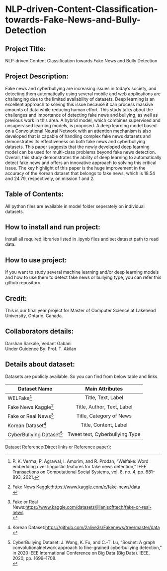 # NLP-driven-Content-Classification-towards-Fake-News-and-Bully-Detection
## Project Title:<br> 
NLP-driven Content Classification towards Fake News and Bully Detection

## Project Description:<br> 
Fake news and cyberbullying are increasing issues in today’s society, and detecting them automatically using several mobile and web applications are challenging due to the limited availability of datasets. Deep learning is an excellent approach to solving this issue because it can process massive amounts of data while reducing human effort. This study talks about the challenges and importance of detecting fake news and bullying, as well as previous work in this area. A hybrid model, which combines supervised and unsupervised learning models, is proposed. A deep learning model based on a Convolutional Neural Network with an attention mechanism is also developed that is capable of handling complex fake news datasets and demonstrates its effectiveness on both fake news and cyberbullying datasets. This paper suggests that the newly developed deep learning model can be used for multi-class problems beyond fake news detection. Overall, this study demonstrates the ability of deep learning to automatically detect fake news and offers an innovative approach to solving this critical issue. The key highlight of this paper is the huge improvement in the accuracy of the Korean dataset that belongs to fake news, which is 18.54 and 24.79, respectively, on mission 1 and 2.

## Table of Contents:<br>
All python files are available in model folder seperately on individual datasets. 

## How to install and run project:<br>
Install all required libraries listed in .ipynb files and set dataset path to read data.

## How to use project:<br>
If you want to study several machine learning and/or deep learning models and how to use them to detect fake news or bullying type, you can refer this github repository.

## Credit:<br>
This is our final year project for Master of Computer Science at Lakehead University, Ontario, Canada. <br>

## Collaborators details:<br>
Darshan Sarkale, Vedant Gabani <br>
Under Guidence By: Prof. T. Akilan <br>

## Details about dataset:<br>
Datasets are  publicly available. So you can find from below table and links.


| Dataset Name        | Main Attributes       | 
| ------------- |:-------------:| 
| WELFake[^1]     | Title, Text, Label | 
| Fake News Kaggle[^2]     | Title, Author, Text, Label      
| Fake or Real News[^3] | Title, Category of News	      |    
| Korean Dataset[^4]	     | Title, Content, Label      |   
| CyberBullying Dataset[^5] | Tweet text, Cyberbullying Type	      |    




Dataset Reference(Direct links or Reference paper): <br>

[^1]:  P. K. Verma, P. Agrawal, I. Amorim, and R. Prodan, “Welfake: Word
embedding over linguistic features for fake news detection,” IEEE
Transactions on Computational Social Systems, vol. 8, no. 4, pp. 881–
893, 2021.
[^2]: Fake News Kaggle:https://www.kaggle.com/c/fake-news/data <br>
[^3]: Fake or Real News:https://www.kaggle.com/datasets/jillanisofttech/fake-or-real-news <br>
[^4]: Korean Dataset:https://github.com/2alive3s/Fakenews/tree/master/data <br>
[^5]: CyberBullying Dataset: J. Wang, K. Fu, and C.-T. Lu, “Sosnet: A graph convolutionalnetwork approach to fine-grained cyberbullying detection,” in 2020 IEEE International Conference on Big Data (Big Data). IEEE, 2020, pp. 1699–1708. <br>

